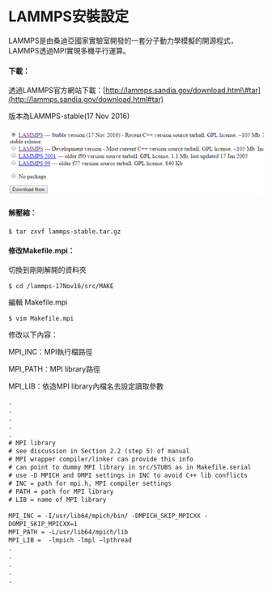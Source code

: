 # LAMMPS安裝設定

LAMMPS是由桑迪亞國家實驗室開發的一套分子動力學模擬的開源程式，LAMMPS透過MPI實現多機平行運算。

#### 下載：

透過LAMMPS官方網站下載：[http://lammps.sandia.gov/download.html\#tar](http://lammps.sandia.gov/download.html#tar)

版本為LAMMPS-stable\(17 Nov 2016\)

![](/Image/lammps_download.png)

#### 解壓縮：

```
$ tar zxvf lammps-stable.tar.gz
```

#### 修改Makefile.mpi：

切換到剛剛解開的資料夾

```
$ cd /lammps-17Nov16/src/MAKE
```

編輯 Makefile.mpi

```
$ vim Makefile.mpi
```

修改以下內容：

MPI\_INC：MPI執行檔路徑

MPI\_PATH：MPI library路徑

MPI\_LIB：依造MPI library內檔名去設定讀取參數

```
.
.
.
.
.
# MPI library
# see discussion in Section 2.2 (step 5) of manual
# MPI wrapper compiler/linker can provide this info
# can point to dummy MPI library in src/STUBS as in Makefile.serial
# use -D MPICH and OMPI settings in INC to avoid C++ lib conflicts
# INC = path for mpi.h, MPI compiler settings
# PATH = path for MPI library
# LIB = name of MPI library

MPI_INC = -I/usr/lib64/mpich/bin/ -DMPICH_SKIP_MPICXX -DOMPI_SKIP_MPICXX=1
MPI_PATH = -L/usr/lib64/mpich/lib
MPI_LIB =  -lmpich -lmpl –lpthread
.
.
.
.
.
```



